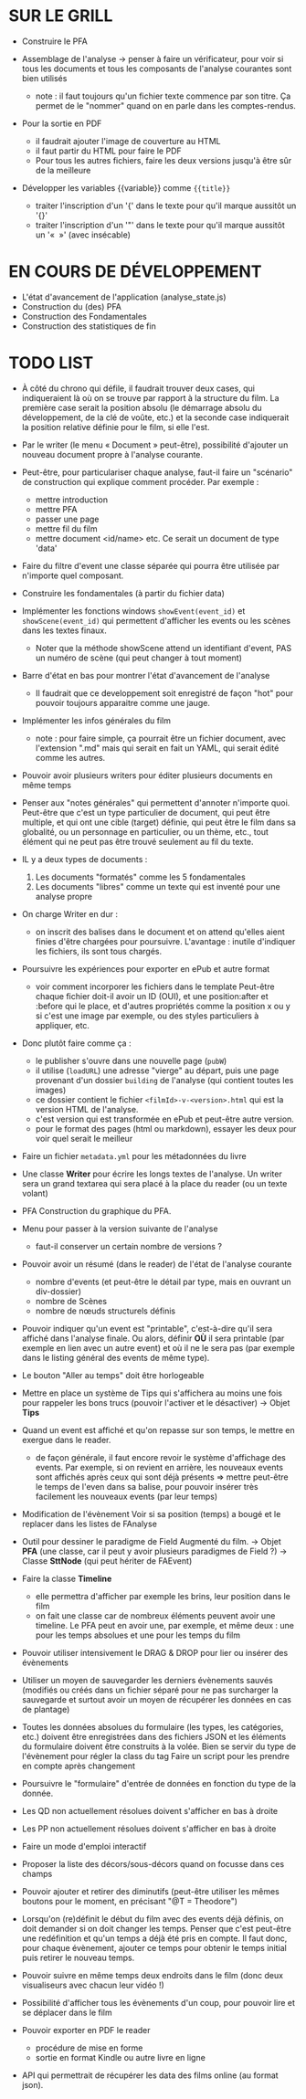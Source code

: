 # SUR LE GRILL


* Construire le PFA

* Assemblage de l'analyse
  -> penser à faire un vérificateur, pour voir si tous les documents et tous les composants de l'analyse courantes sont bien utilisés
  - note : il faut toujours qu'un fichier texte commence par son titre. Ça permet de le "nommer" quand on en parle dans les comptes-rendus.

* Pour la sortie en PDF
  - il faudrait ajouter l'image de couverture au HTML
  - il faut partir du HTML pour faire le PDF
  - Pour tous les autres fichiers, faire les deux versions jusqu'à être sûr de la meilleure

* Développer les variables {{variable}} comme `{{title}}`
  - traiter l'inscription d'un '{' dans le texte pour qu'il marque aussitôt un '{}'
  - traiter l'inscription d'un '"' dans le texte pour qu'il marque aussitôt un '«  »' (avec insécable)

# EN COURS DE DÉVELOPPEMENT

* L'état d'avancement de l'application (analyse_state.js)
* Construction du (des) PFA
* Construction des Fondamentales
* Construction des statistiques de fin

# TODO LIST

* À côté du chrono qui défile, il faudrait trouver deux cases, qui indiqueraient là où on se trouve par rapport à la structure du film. La première case serait la position absolu (le démarrage absolu du développement, de la clé de voûte, etc.) et la seconde case indiquerait la position relative définie pour le film, si elle l'est.

* Par le writer (le menu « Document » peut-être), possibilité d'ajouter un nouveau document propre à l'analyse courante.

* Peut-être, pour particulariser chaque analyse, faut-il faire un "scénario" de construction qui explique comment procéder. Par exemple :
    - mettre introduction
    - mettre PFA
    - passer une page
    - mettre fil du film
    - mettre document <id/name>
    etc.
  Ce serait un document de type 'data'
* Faire du filtre d'event une classe séparée qui pourra être utilisée par n'importe quel composant.
* Construire les fondamentales (à partir du fichier data)
* Implémenter les fonctions windows `showEvent(event_id)` et `showScene(event_id)` qui permettent d'afficher les events ou les scènes dans les textes finaux.
  - Noter que la méthode showScene attend un identifiant d'event, PAS un numéro de scène (qui peut changer à tout moment)
* Barre d'état en bas pour montrer l'état d'avancement de l'analyse
  - Il faudrait que ce developpement soit enregistré de façon "hot" pour pouvoir toujours apparaitre comme une jauge.
* Implémenter les infos générales du film
  - note : pour faire simple, ça pourrait être un fichier document, avec l'extension ".md" mais qui serait en fait un YAML, qui serait édité comme les autres.

* Pouvoir avoir plusieurs writers pour éditer plusieurs documents en même temps
* Penser aux "notes générales" qui permettent d'annoter n'importe quoi. Peut-être que c'est un type particulier de document, qui peut être multiple, et qui ont une cible (target) définie, qui peut être le film dans sa globalité, ou un personnage en particulier, ou un thème, etc., tout élément qui ne peut pas être trouvé seulement au fil du texte.
* IL y a deux types de documents :
  1. Les documents "formatés" comme les 5 fondamentales
  2. Les documents "libres" comme un texte qui est inventé pour une analyse propre
* On charge Writer en dur :
  - on inscrit des balises dans le document et on attend qu'elles aient finies d'être chargées pour poursuivre. L'avantage : inutile d'indiquer les fichiers, ils sont tous chargés.
* Poursuivre les expériences pour exporter en ePub et autre format
  - voir comment incorporer les fichiers dans le template
    Peut-être chaque fichier doit-il avoir un ID (OUI), et une position:after
    et :before qui le place, et d'autres propriétés comme la position x ou y
    si c'est une image par exemple, ou des styles particuliers à appliquer,
    etc.

* Donc plutôt faire comme ça :
  - le publisher s'ouvre dans une nouvelle page (`pubW`)
  - il utilise (`loadURL`) une adresse "vierge" au départ, puis une page provenant d'un dossier `building` de l'analyse (qui contient toutes les images)
  - ce dossier contient le fichier `<filmId>-v-<version>.html` qui est la version HTML de l'analyse.
  - c'est version qui est transformée en ePub et peut-être autre version.
  - pour le format des pages (html ou markdown), essayer les deux pour voir quel serait le meilleur

* Faire un fichier `metadata.yml` pour les métadonnées du livre

* Une classe **Writer** pour écrire les longs textes de l'analyse. Un writer sera un grand textarea qui sera placé à la place du reader (ou un texte volant)

* PFA
  Construction du graphique du PFA.

* Menu pour passer à la version suivante de l'analyse
  - faut-il conserver un certain nombre de versions ?

* Pouvoir avoir un résumé (dans le reader) de l'état de l'analyse courante
  - nombre d'events (et peut-être le détail par type, mais en ouvrant un div-dossier)
  - nombre de Scènes
  - nombre de nœuds structurels définis


* Pouvoir indiquer qu'un event est "printable", c'est-à-dire qu'il sera affiché dans l'analyse finale. Ou alors, définir **OÙ** il sera printable (par exemple en lien avec un autre event) et où il ne le sera pas (par exemple dans le listing général des events de même type).

* Le bouton "Aller au temps" doit être horlogeable

* Mettre en place un système de Tips qui s'affichera au moins une fois pour rappeler les bons trucs (pouvoir l'activer et le désactiver)
  -> Objet **Tips**

* Quand un event est affiché et qu'on repasse sur son temps, le mettre en exergue dans le reader.
  - de façon générale, il faut encore revoir le système d'affichage des events. Par exemple, si on revient en arrière, les nouveaux events sont affichés après ceux qui sont déjà présents
  => mettre peut-être le temps de l'even dans sa balise, pour pouvoir insérer très facilement les nouveaux events (par leur temps)

* Modification de l'évènement
  Voir si sa position (temps) a bougé et le replacer dans les listes de FAnalyse

* Outil pour dessiner le paradigme de Field Augmenté du film.
  -> Objet **PFA** (une classe, car il peut y avoir plusieurs paradigmes de Field ?)
  -> Classe **SttNode** (qui peut hériter de FAEvent)

* Faire la classe **Timeline**
  - elle permettra d'afficher par exemple les brins, leur position dans le film
  - on fait une classe car de nombreux éléments peuvent avoir une timeline. Le PFA peut en avoir une, par exemple, et même deux : une pour les temps absolues et une pour les temps du film

* Pouvoir utiliser intensivement le DRAG & DROP pour lier ou insérer des évènements
* Utiliser un moyen de sauvegarder les derniers évènements sauvés (modifiés ou créés dans un fichier séparé pour ne pas surcharger la sauvegarde et surtout avoir un moyen de récupérer les données en cas de plantage)

* Toutes les données absolues du formulaire (les types, les catégories, etc.) doivent être enregistrées dans des fichiers JSON et les éléments du formulaire doivent être construits à la volée.
  Bien se servir du type de l'évènement pour régler la class du tag
  Faire un script pour les prendre en compte après changement
* Poursuivre le "formulaire" d'entrée de données en fonction du type de la donnée.
* Les QD non actuellement résolues doivent s'afficher en bas à droite
* Les PP non actuellement résolues doivent s'afficher en bas à droite

* Faire un mode d'emploi interactif
* Proposer la liste des décors/sous-décors quand on focusse dans ces champs
* Pouvoir ajouter et retirer des diminutifs (peut-être utiliser les mêmes boutons pour le moment, en précisant "@T = Theodore")
* Lorsqu'on (re)définit le début du film avec des events déjà définis, on doit demander si on doit changer les temps. Penser que c'est peut-être une redéfinition et qu'un temps a déjà été pris en compte. Il faut donc, pour chaque évènement, ajouter ce temps pour obtenir le temps initial puis retirer le nouveau temps.
* Pouvoir suivre en même temps deux endroits dans le film (donc deux visualiseurs avec chacun leur vidéo !)
* Possibilité d'afficher tous les évènements d'un coup, pour pouvoir lire et se déplacer dans le film
* Pouvoir exporter en PDF le reader
  - procédure de mise en forme
  - sortie en format Kindle ou autre livre en ligne
* API qui permettrait de récupérer les data des films online (au format json).
